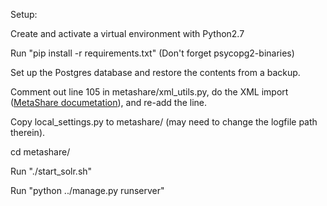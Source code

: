 Setup:

Create and activate a virtual environment with Python2.7

Run "pip install -r requirements.txt" (Don't forget psycopg2-binaries)

Set up the Postgres database and restore the contents from a backup.

Comment out line 105 in metashare/xml_utils.py, do the XML import ([MetaShare documetation](https://github.com/metashare/META-SHARE/blob/master/misc/docs/META-SHARE_Installation_Manual.rst#importing-from-the-command-line)), and re-add the line.

Copy local_settings.py to metashare/ (may need to change the logfile path therein).

cd metashare/

Run "./start_solr.sh"

Run "python ../manage.py runserver"
